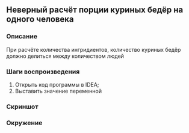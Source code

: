 **<h2>Неверный расчёт порции куриных бедёр на одного человека</h2>**

**<h3>Описание</h3>**
При расчёте количества ингридиентов, количество куриных бедёр должно делиться между количеством людей 

**<h3>Шаги воспроизведения</h3>**

1. Открыть код программы в IDEA;
2. Выставить значение переменной 











**<h3>Скриншот</h3>**


**<h3>Окружение</h3>**